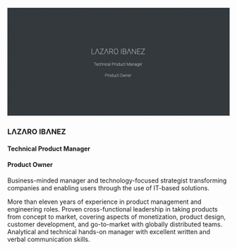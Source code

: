![Lazaro Ibanez](https://github.com/LazaroIbanez/LazaroIbanez/blob/master/profile.png)

### LΛZΛRO IBΛNEZ

#### Technical Product Manager

#### Product Owner

Business-minded manager and technology-focused strategist transforming companies and enabling users through the use of IT-based solutions.

More than eleven years of experience in product management and engineering roles. Proven cross-functional leadership in taking products from concept to market, covering aspects of monetization, product design, customer development, and go-to-market with globally distributed teams. Analytical and technical hands-on manager with excellent written and verbal communication skills.

<!--
**LazaroIbanez/LazaroIbanez** is a ✨ _special_ ✨ repository because its `README.md` (this file) appears on your GitHub profile.

Here are some ideas to get you started:

- 🔭 I’m currently working on ...
- 🌱 I’m currently learning ...
- 👯 I’m looking to collaborate on ...
- 🤔 I’m looking for help with ...
- 💬 Ask me about ...
- 📫 How to reach me: ...
- 😄 Pronouns: ...
- ⚡ Fun fact: ...
-->
